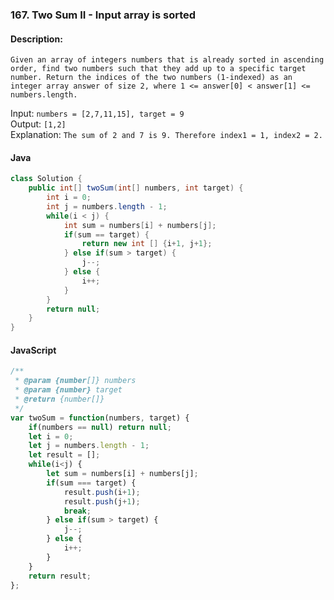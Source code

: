 ### 167. Two Sum II - Input array is sorted
#### Description:
`Given an array of integers numbers that is already sorted in ascending order, find two numbers such that they add up to a specific target number. Return the indices of the two numbers (1-indexed) as an integer array answer of size 2, where 1 <= answer[0] < answer[1] <= numbers.length.`  

Input: `numbers = [2,7,11,15], target = 9`  
Output: `[1,2]`    
Explanation: `The sum of 2 and 7 is 9. Therefore index1 = 1, index2 = 2.`  

#### Java
```java
class Solution {
    public int[] twoSum(int[] numbers, int target) {
        int i = 0;
        int j = numbers.length - 1;
        while(i < j) {
            int sum = numbers[i] + numbers[j];
            if(sum == target) {
                return new int [] {i+1, j+1};
            } else if(sum > target) {
                j--;
            } else {
                i++;
            }
        }
        return null;
    }
}
```

#### JavaScript
```javascript
/**
 * @param {number[]} numbers
 * @param {number} target
 * @return {number[]}
 */
var twoSum = function(numbers, target) {
    if(numbers == null) return null;
    let i = 0;
    let j = numbers.length - 1;
    let result = [];
    while(i<j) {
        let sum = numbers[i] + numbers[j];
        if(sum === target) {
            result.push(i+1);
            result.push(j+1);
            break;
        } else if(sum > target) {
            j--;
        } else {
            i++;
        }
    }
    return result;
};
```
